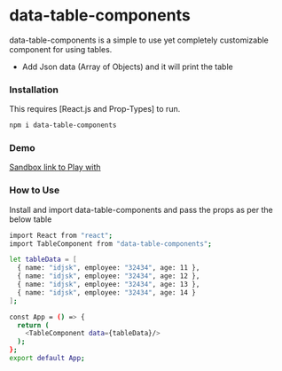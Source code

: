 # data-table-components

data-table-components is a simple to use yet completely customizable component for using tables.

  - Add Json data (Array of Objects) and it will print the table

### Installation

This requires [React.js and Prop-Types] to run.
```sh
npm i data-table-components
```

### Demo

[Sandbox link to Play with](https://codesandbox.io/s/exciting-framework-mcjpp?file=/src/index.js:105-126)

### How to Use

Install and import data-table-components and pass the props as per the below table
```sh
import React from "react";
import TableComponent from "data-table-components";

let tableData = [
  { name: "idjsk", employee: "32434", age: 11 },
  { name: "idjsk", employee: "32434", age: 12 },
  { name: "idjsk", employee: "32434", age: 13 },
  { name: "idjsk", employee: "32434", age: 14 }
];

const App = () => {
  return (
    <TableComponent data={tableData}/>
  );
};
export default App;
```
